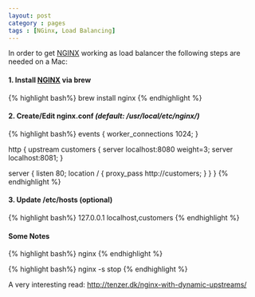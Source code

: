 ```yaml
---
layout: post
category : pages
tags : [NGinx, Load Balancing]
---
```


In order to get [NGINX](http://nginx.org) working as load balancer the following steps are needed on a Mac:

#### 1. Install [NGINX](http://nginx.org) via brew

{% highlight bash%}
brew install nginx
{% endhighlight %}

#### 2. Create/Edit nginx.conf *(default: /usr/local/etc/nginx/)*

{% highlight bash%}
events {
    worker_connections  1024;
}


http {
  upstream customers {
    server localhost:8080 weight=3;
    server localhost:8081;
  }

  server {
    listen 80;
    location / {
      proxy_pass http://customers;
    }
  }
}
{% endhighlight %}

#### 3. Update /etc/hosts (optional)

{% highlight bash%}
127.0.0.1       localhost,customers
{% endhighlight %}

#### Some Notes

{% highlight bash%}
nginx
{% endhighlight %}

{% highlight bash%}
nginx -s stop
{% endhighlight %}

A very interesting read: http://tenzer.dk/nginx-with-dynamic-upstreams/
